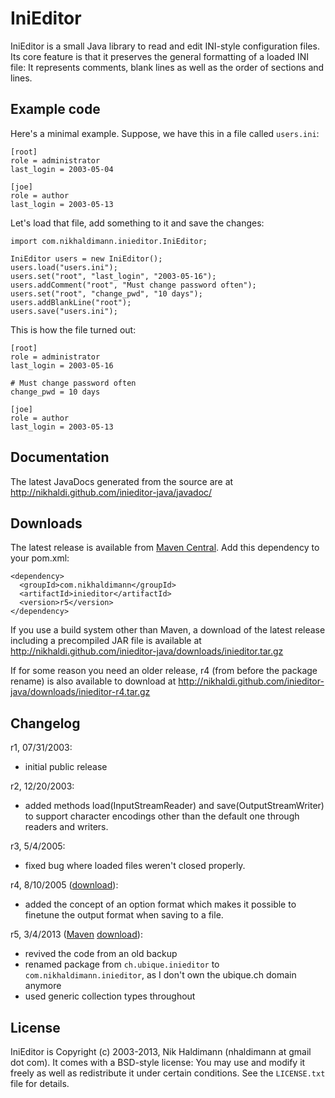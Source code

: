 IniEditor
=========

IniEditor is a small Java library to read and edit INI-style
configuration files. Its core feature is that it preserves the general
formatting of a loaded INI file: It represents comments, blank lines as
well as the order of sections and lines.


Example code
------------

Here's a minimal example. Suppose, we have this in a file called
`users.ini`:

    [root]
    role = administrator
    last_login = 2003-05-04

    [joe]
    role = author
    last_login = 2003-05-13

Let's load that file, add something to it and save the changes:

    import com.nikhaldimann.inieditor.IniEditor;

    IniEditor users = new IniEditor();
    users.load("users.ini");
    users.set("root", "last_login", "2003-05-16");
    users.addComment("root", "Must change password often");
    users.set("root", "change_pwd", "10 days");
    users.addBlankLine("root");
    users.save("users.ini");

This is how the file turned out:

    [root]
    role = administrator
    last_login = 2003-05-16

    # Must change password often
    change_pwd = 10 days

    [joe]
    role = author
    last_login = 2003-05-13


Documentation
-------------

The latest JavaDocs generated from the source are at
http://nikhaldi.github.com/inieditor-java/javadoc/


Downloads
---------

The latest release is available from
[Maven Central](http://search.maven.org/#search%7Cga%7C1%7Cg%3A%22com.nikhaldimann%22%20AND%20a%3A%22inieditor%22).
Add this dependency to your pom.xml:

    <dependency>
      <groupId>com.nikhaldimann</groupId>
      <artifactId>inieditor</artifactId>
      <version>r5</version>
    </dependency>

If you use a build system other than Maven, a download of the latest release including a precompiled JAR file is available at
http://nikhaldi.github.com/inieditor-java/downloads/inieditor.tar.gz

If for some reason you need an older release, r4 (from before the
package rename) is also available to download at
http://nikhaldi.github.com/inieditor-java/downloads/inieditor-r4.tar.gz


Changelog
---------

r1, 07/31/2003:
- initial public release

r2, 12/20/2003:
- added methods load(InputStreamReader) and save(OutputStreamWriter) to
  support character encodings other than the default one through readers
  and writers.

r3, 5/4/2005:
- fixed bug where loaded files weren't closed properly.

r4, 8/10/2005 ([download](http://nikhaldi.github.com/inieditor-java/downloads/inieditor-r4.tar.gz)):
- added the concept of an option format which makes it possible to
  finetune the output format when saving to a file.

r5, 3/4/2013 ([Maven](http://search.maven.org/#search%7Cga%7C1%7Cg%3A%22com.nikhaldimann%22%20AND%20a%3A%22inieditor%22) [download](http://nikhaldi.github.com/inieditor-java/downloads/inieditor.tar.gz)):
- revived the code from an old backup
- renamed package from `ch.ubique.inieditor` to `com.nikhaldimann.inieditor`,
  as I don't own the ubique.ch domain anymore
- used generic collection types throughout


License
-------

IniEditor is Copyright (c) 2003-2013, Nik Haldimann (nhaldimann at gmail dot com).
It comes with a BSD-style license: You may use and modify it freely as well as
redistribute it under certain conditions. See the `LICENSE.txt` file
for details.
